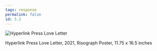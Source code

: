 ```yaml
---
tags: response
permalink: false
id: 3.2
---
```

![Hyperlink Press Love Letter](/assets/img/hyperlink-press/RememberingLBCity2.jpg)
<figcaption>Hyperlink Press Love Letter, 2021, Risograph Poster, 11.75 x 16.5 inches</figcaption>